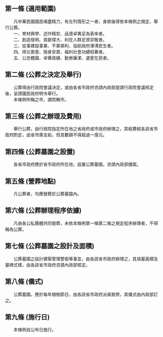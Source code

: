 第一條 (適用範圍)
-----------------
　　凡中華民國國民竭盡精力，有左列情形之一者，身故後得依本條例之規定，舉行公葬。  
　　一、育材興學、述作精宏、品德卓異足為表率者。  
　　二、創造發明、貢獻偉大、利在人群足資崇敬者。  
　　三、從事建設事業、不慕榮利、協助政府澤溥民生者。  
　　四、捍災禦患、捨身安眾、福利社會功績昭著者。  
　　五、公忠體國、卓著政績、勤勞廉潔、遺愛在民者。  


第二條 (公葬之決定及舉行)
-------------------------
　　公葬得由行政院會議決定，或由各省市政府咨請內政部提請行政院會議核定後，呈請國民政府明令舉行。  
　　本條例所稱之市，謂院轄市。  


第三條 (公葬之辦理及費用)
-------------------------
　　舉行公葬，由行政院指定所在地之省政府或市政府辦理之，其經費經各該省市政府酌定，由省市庫支給，但其數額不得超過一億元。  


第四條 (公葬墓園之設置)
-----------------------
　　各省市政府應於省市政府所在地，設置公葬墓園，咨請內政部備案。  


第五條 (營葬地點)
-----------------
　　凡公葬者，均應營葬於公葬墓園內。  


第六條 (公葬辦理程序依據)
-------------------------
　　凡由各公私團體共同營葬，未依本條例第一條第二條之規定程序辦理者，不得稱為公葬。  


第七條 (公葬墓園之設計及面積)
-----------------------------
　　公葬墓園之設計建築管理警衛等事宜，由各該省市政府辦理之，其墳墓面積及墓碑式樣，由各該省市政府咨請內政部核定。  


第八條 (儀式)
-------------
　　公葬墓園，應於每年植樹節日，由各該省市政府派員致祭，其儀式由內政部訂之。  


第九條 (施行日)
---------------
　　本條例自公布日施行。